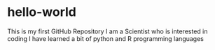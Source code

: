 # hello-world
This is my first GitHub Repository
I am a Scientist who is interested in coding
I have learned a bit of python and R programming languages
